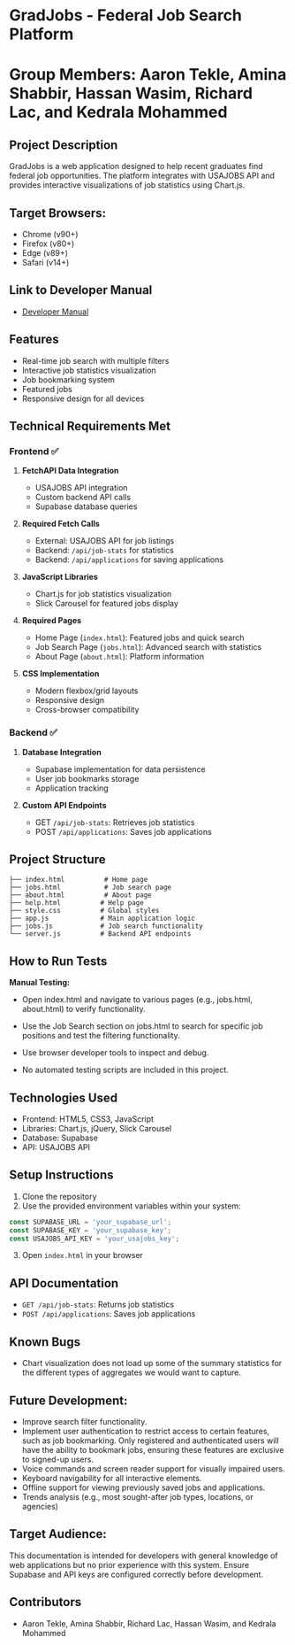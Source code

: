 # GradJobs - Federal Job Search Platform
# Group Members: Aaron Tekle, Amina Shabbir, Hassan Wasim, Richard Lac, and Kedrala Mohammed

## Project Description
GradJobs is a web application designed to help recent graduates find federal job opportunities. The platform integrates with USAJOBS API and provides interactive visualizations of job statistics using Chart.js.

## Target Browsers:
- Chrome (v90+)
- Firefox (v80+)
- Edge (v89+)
- Safari (v14+)

## Link to Developer Manual
- [Developer Manual](README.md)


## Features
- Real-time job search with multiple filters
- Interactive job statistics visualization
- Job bookmarking system
- Featured jobs
- Responsive design for all devices

## Technical Requirements Met

### Frontend ✅
1. **FetchAPI Data Integration**
   - USAJOBS API integration
   - Custom backend API calls
   - Supabase database queries

2. **Required Fetch Calls**
   - External: USAJOBS API for job listings
   - Backend: `/api/job-stats` for statistics
   - Backend: `/api/applications` for saving applications

3. **JavaScript Libraries**
   - Chart.js for job statistics visualization
   - Slick Carousel for featured jobs display

4. **Required Pages**
   - Home Page (`index.html`): Featured jobs and quick search
   - Job Search Page (`jobs.html`): Advanced search with statistics
   - About Page (`about.html`): Platform information

5. **CSS Implementation**
   - Modern flexbox/grid layouts
   - Responsive design
   - Cross-browser compatibility

### Backend ✅
1. **Database Integration**
   - Supabase implementation for data persistence
   - User job bookmarks storage
   - Application tracking

2. **Custom API Endpoints**
   - GET `/api/job-stats`: Retrieves job statistics
   - POST `/api/applications`: Saves job applications

## Project Structure
```
├── index.html          # Home page
├── jobs.html           # Job search page
├── about.html          # About page
├── help.html          # Help page
├── style.css          # Global styles
├── app.js             # Main application logic
├── jobs.js            # Job search functionality
└── server.js          # Backend API endpoints
```
## How to Run Tests

**Manual Testing:**
   - Open index.html and navigate to various pages (e.g., jobs.html, about.html) to verify functionality.
   
   - Use the Job Search section on jobs.html to search for specific job positions and test the filtering functionality.
   - Use browser developer tools to inspect and debug.
   - No automated testing scripts are included in this project.


## Technologies Used
- Frontend: HTML5, CSS3, JavaScript
- Libraries: Chart.js, jQuery, Slick Carousel
- Database: Supabase
- API: USAJOBS API

## Setup Instructions
1. Clone the repository
2. Use the provided environment variables within your system:
```javascript
const SUPABASE_URL = 'your_supabase_url';
const SUPABASE_KEY = 'your_supabase_key';
const USAJOBS_API_KEY = 'your_usajobs_key';
```
3. Open `index.html` in your browser

## API Documentation
- `GET /api/job-stats`: Returns job statistics
- `POST /api/applications`: Saves job applications

## Known Bugs
- Chart visualization does not load up some of the summary statistics for the different types of aggregates we would want to capture.

## Future Development:
- Improve search filter functionality.
- Implement user authentication to restrict access to certain features, such as job bookmarking. Only registered and authenticated users will have the ability to bookmark jobs, ensuring these features are exclusive to signed-up users.
- Voice commands and screen reader support for visually impaired users.
- Keyboard navigability for all interactive elements.
- Offline support for viewing previously saved jobs and applications.
- Trends analysis (e.g., most sought-after job types, locations, or agencies)

## Target Audience:
This documentation is intended for developers with general knowledge of web applications but no prior experience with this system. Ensure Supabase and API keys are configured correctly before development.

## Contributors
- Aaron Tekle, Amina Shabbir, Richard Lac, Hassan Wasim, and Kedrala Mohammed
